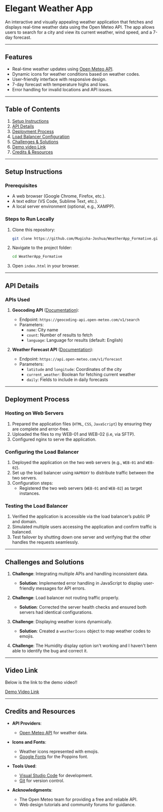 # Elegant Weather App  

An interactive and visually appealing weather application that fetches and displays real-time weather data using the Open Meteo API. The app allows users to search for a city and view its current weather, wind speed, and a 7-day forecast.

---

## Features  
- Real-time weather updates using [Open Meteo API](https://open-meteo.com/).  
- Dynamic icons for weather conditions based on weather codes.  
- User-friendly interface with responsive design.  
- 7-day forecast with temperature highs and lows.  
- Error handling for invalid locations and API issues.  

---

## Table of Contents  
1. [Setup Instructions](#setup-instructions)  
2. [API Details](#api-details)  
3. [Deployment Process](#deployment-process)  
4. [Load Balancer Configuration](#load-balancer-configuration)  
5. [Challenges & Solutions](#challenges-and-solutions)
6. [Demo video Link](#Video-Link)
7. [Credits & Resources](#credits-and-resources)  

---

## Setup Instructions  

### Prerequisites  
- A web browser (Google Chrome, Firefox, etc.).  
- A text editor (VS Code, Sublime Text, etc.).  
- A local server environment (optional, e.g., XAMPP).  

### Steps to Run Locally  
1. Clone this repository:  
   ```bash  
   git clone https://github.com/Mugisha-Joshua/WeatherApp_Formative.git 
   ```  
2. Navigate to the project folder:  
   ```bash  
   cd WeatherApp_Formative
   ```  
3. Open `index.html` in your browser.  

---

## API Details  

### APIs Used  
1. **Geocoding API** ([Documentation](https://open-meteo.com/en/docs)):  
   - Endpoint: `https://geocoding-api.open-meteo.com/v1/search`  
   - Parameters:  
     - `name`: City name  
     - `count`: Number of results to fetch  
     - `language`: Language for results (default: English)  

2. **Weather Forecast API** ([Documentation](https://open-meteo.com/en/docs)):  
   - Endpoint: `https://api.open-meteo.com/v1/forecast`  
   - Parameters:  
     - `latitude` and `longitude`: Coordinates of the city  
     - `current_weather`: Boolean for fetching current weather  
     - `daily`: Fields to include in daily forecasts  

---

## Deployment Process  

### Hosting on Web Servers  
1. Prepared the application files (`HTML`, `CSS`, `JavaScript`) by ensuring they are complete and error-free.  
2. Uploaded the files to my WEB-01 and WEB-02 (i.e, via SFTP).
3. Configured nginx to serve the application. 

### Configuring the Load Balancer  
1. Deployed the application on the two web servers (e.g., `WEB-01` and `WEB-02`).  
2. Set up the load balancer using `HAPROXY`  to distribute traffic between the two servers.  
3. Configuration steps:  
   - Registered the two web servers (`WEB-01` and `WEB-02`) as target instances.
     
### Testing the Load Balancer  
1. Verified the application is accessible via the load balancer’s public IP and domain.  
2. Simulated multiple users accessing the application and confirm traffic is balanced.  
3. Test failover by shutting down one server and verifying that the other handles the requests seamlessly.  

---

## Challenges and Solutions  

1. **Challenge**: Integrating multiple APIs and handling inconsistent data.  
   - **Solution**: Implemented error handling in JavaScript to display user-friendly messages for API errors.  

2. **Challenge**: Load balancer not routing traffic properly.  
   - **Solution**: Corrected the server health checks and ensured both servers had identical configurations.  

3. **Challenge**: Displaying weather icons dynamically.  
   - **Solution**: Created a `weatherIcons` object to map weather codes to emojis.
4. **Challenge**: The Humidity display option isn't working and I haven't benn able to identify the bug and correct it.

---

## Video Link

Below is the link to the demo video!!

[Demo Video Link](https://youtu.be/5Qj8a8PVvjk?si=ndweaE-Nyy9X41J8)


---

## Credits and Resources  

- **API Providers**:  
  - [Open Meteo API](https://open-meteo.com/) for weather data.  

- **Icons and Fonts**:  
  - Weather icons represented with emojis.  
  - [Google Fonts](https://fonts.google.com/) for the Poppins font.  

- **Tools Used**:  
  - [Visual Studio Code](https://code.visualstudio.com/) for development.  
  - [Git](https://git-scm.com/) for version control.  

- **Acknowledgments**:  
  - The Open Meteo team for providing a free and reliable API.  
  - Web design tutorials and community forums for guidance.  
